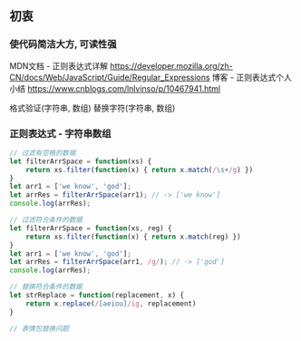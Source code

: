 ## 初衷
### 使代码简洁大方, 可读性强

MDN文档 - 正则表达式详解
https://developer.mozilla.org/zh-CN/docs/Web/JavaScript/Guide/Regular_Expressions
博客 - 正则表达式个人小结
https://www.cnblogs.com/lnlvinso/p/10467941.html


格式验证(字符串, 数组)
替换字符(字符串, 数组)

### 正则表达式 - 字符串数组
```js
// 过滤有空格的数据
let filterArrSpace = function(xs) { 
    return xs.filter(function(x) { return x.match(/\s+/g) }) 
}
let arr1 = ['we know', 'god'];
let arrRes = filterArrSpace(arr1); // -> ['we know']
console.log(arrRes);

// 过滤符合条件的数据
let filterArrSpace = function(xs, reg) { 
    return xs.filter(function(x) { return x.match(reg) })
}
let arr1 = ['we know', 'god'];
let arrRes = filterArrSpace(arr1, /g/); // -> ['god']
console.log(arrRes);

// 替换符合条件的数据
let strReplace = function(replacement, x) { 
    return x.replace(/[aeiou]/ig, replacement)
}

// 表情包替换问题


```



